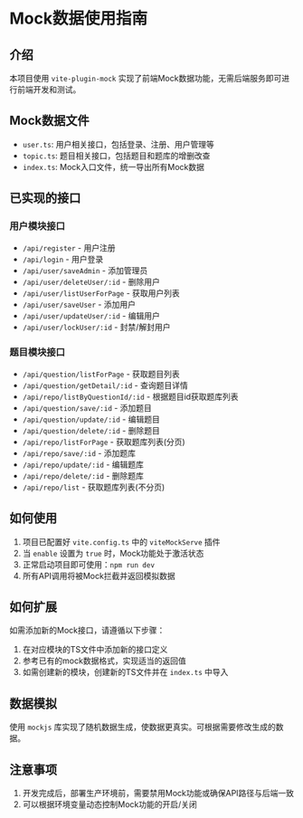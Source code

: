 # Mock数据使用指南

## 介绍

本项目使用 `vite-plugin-mock` 实现了前端Mock数据功能，无需后端服务即可进行前端开发和测试。

## Mock数据文件

- `user.ts`: 用户相关接口，包括登录、注册、用户管理等
- `topic.ts`: 题目相关接口，包括题目和题库的增删改查
- `index.ts`: Mock入口文件，统一导出所有Mock数据

## 已实现的接口

### 用户模块接口

- `/api/register` - 用户注册
- `/api/login` - 用户登录
- `/api/user/saveAdmin` - 添加管理员
- `/api/user/deleteUser/:id` - 删除用户
- `/api/user/listUserForPage` - 获取用户列表
- `/api/user/saveUser` - 添加用户
- `/api/user/updateUser/:id` - 编辑用户
- `/api/user/lockUser/:id` - 封禁/解封用户

### 题目模块接口

- `/api/question/listForPage` - 获取题目列表
- `/api/question/getDetail/:id` - 查询题目详情
- `/api/repo/listByQuestionId/:id` - 根据题目id获取题库列表
- `/api/question/save/:id` - 添加题目
- `/api/question/update/:id` - 编辑题目
- `/api/question/delete/:id` - 删除题目
- `/api/repo/listForPage` - 获取题库列表(分页)
- `/api/repo/save/:id` - 添加题库
- `/api/repo/update/:id` - 编辑题库
- `/api/repo/delete/:id` - 删除题库
- `/api/repo/list` - 获取题库列表(不分页)

## 如何使用

1. 项目已配置好 `vite.config.ts` 中的 `viteMockServe` 插件
2. 当 `enable` 设置为 `true` 时，Mock功能处于激活状态
3. 正常启动项目即可使用：`npm run dev`
4. 所有API调用将被Mock拦截并返回模拟数据

## 如何扩展

如需添加新的Mock接口，请遵循以下步骤：

1. 在对应模块的TS文件中添加新的接口定义
2. 参考已有的mock数据格式，实现适当的返回值
3. 如需创建新的模块，创建新的TS文件并在 `index.ts` 中导入

## 数据模拟

使用 `mockjs` 库实现了随机数据生成，使数据更真实。可根据需要修改生成的数据。

## 注意事项

1. 开发完成后，部署生产环境前，需要禁用Mock功能或确保API路径与后端一致
2. 可以根据环境变量动态控制Mock功能的开启/关闭
